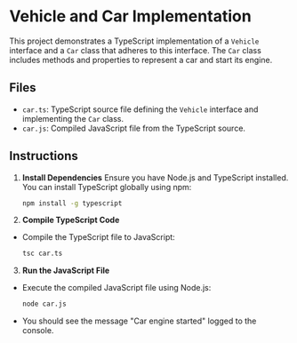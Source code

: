 # Vehicle and Car Implementation

This project demonstrates a TypeScript implementation of a `Vehicle` interface and a `Car` class that adheres to this interface. The `Car` class includes methods and properties to represent a car and start its engine.

## Files

- `car.ts`: TypeScript source file defining the `Vehicle` interface and implementing the `Car` class.
- `car.js`: Compiled JavaScript file from the TypeScript source.

## Instructions

1. **Install Dependencies**
   Ensure you have Node.js and TypeScript installed. You can install TypeScript globally using npm:
   ```bash
   npm install -g typescript

2. **Compile TypeScript Code**

- Compile the TypeScript file to JavaScript:

    ```bash
    tsc car.ts

3. **Run the JavaScript File**

- Execute the compiled JavaScript file using Node.js:

    ```bash
    node car.js

- You should see the message "Car engine started" logged to the console.

